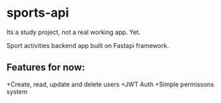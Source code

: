 # sports-api

Its a study project, not a real working app. Yet.

Sport activities backend app built on Fastapi framework.

## Features for now:
+Create, read, update and delete users
+JWT Auth
+Simple permissons system
